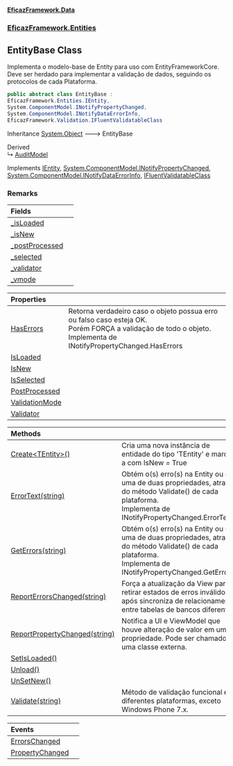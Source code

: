 #### [EficazFramework.Data](EficazFrameworkData.md 'EficazFramework Data')
### [EficazFramework.Entities](EficazFrameworkData.md#EficazFramework.Entities 'EficazFramework.Entities')

## EntityBase Class

Implementa o modelo-base de Entity para uso com EntityFrameworkCore.  
Deve ser herdado para implementar a validação de dados, seguindo os protocolos de cada Plataforma.

```csharp
public abstract class EntityBase :
EficazFramework.Entities.IEntity,
System.ComponentModel.INotifyPropertyChanged,
System.ComponentModel.INotifyDataErrorInfo,
EficazFramework.Validation.IFluentValidatableClass
```

Inheritance [System.Object](https://docs.microsoft.com/en-us/dotnet/api/System.Object 'System.Object') &#129106; EntityBase

Derived  
&#8627; [AuditModel](EficazFramework.Security/AuditModel.md 'EficazFramework.Security.AuditModel')

Implements [IEntity](EficazFramework.Entities/IEntity.md 'EficazFramework.Entities.IEntity'), [System.ComponentModel.INotifyPropertyChanged](https://docs.microsoft.com/en-us/dotnet/api/System.ComponentModel.INotifyPropertyChanged 'System.ComponentModel.INotifyPropertyChanged'), [System.ComponentModel.INotifyDataErrorInfo](https://docs.microsoft.com/en-us/dotnet/api/System.ComponentModel.INotifyDataErrorInfo 'System.ComponentModel.INotifyDataErrorInfo'), [IFluentValidatableClass](EficazFramework.Validation/IFluentValidatableClass.md 'EficazFramework.Validation.IFluentValidatableClass')

### Remarks

| Fields | |
| :--- | :--- |
| [_isLoaded](EficazFramework.Entities/EntityBase/_isLoaded.md 'EficazFramework.Entities.EntityBase._isLoaded') | |
| [_isNew](EficazFramework.Entities/EntityBase/_isNew.md 'EficazFramework.Entities.EntityBase._isNew') | |
| [_postProcessed](EficazFramework.Entities/EntityBase/_postProcessed.md 'EficazFramework.Entities.EntityBase._postProcessed') | |
| [_selected](EficazFramework.Entities/EntityBase/_selected.md 'EficazFramework.Entities.EntityBase._selected') | |
| [_validator](EficazFramework.Entities/EntityBase/_validator.md 'EficazFramework.Entities.EntityBase._validator') | |
| [_vmode](EficazFramework.Entities/EntityBase/_vmode.md 'EficazFramework.Entities.EntityBase._vmode') | |

| Properties | |
| :--- | :--- |
| [HasErrors](EficazFramework.Entities/EntityBase/HasErrors.md 'EficazFramework.Entities.EntityBase.HasErrors') | Retorna verdadeiro caso o objeto possua erro ou falso caso esteja OK.<br/>Porém FORÇA a validação de todo o objeto.<br/>Implementa de INotifyPropertyChanged.HasErrors |
| [IsLoaded](EficazFramework.Entities/EntityBase/IsLoaded.md 'EficazFramework.Entities.EntityBase.IsLoaded') | |
| [IsNew](EficazFramework.Entities/EntityBase/IsNew.md 'EficazFramework.Entities.EntityBase.IsNew') | |
| [IsSelected](EficazFramework.Entities/EntityBase/IsSelected.md 'EficazFramework.Entities.EntityBase.IsSelected') | |
| [PostProcessed](EficazFramework.Entities/EntityBase/PostProcessed.md 'EficazFramework.Entities.EntityBase.PostProcessed') | |
| [ValidationMode](EficazFramework.Entities/EntityBase/ValidationMode.md 'EficazFramework.Entities.EntityBase.ValidationMode') | |
| [Validator](EficazFramework.Entities/EntityBase/Validator.md 'EficazFramework.Entities.EntityBase.Validator') | |

| Methods | |
| :--- | :--- |
| [Create&lt;TEntity&gt;()](EficazFramework.Entities/EntityBase/Create_TEntity_().md 'EficazFramework.Entities.EntityBase.Create<TEntity>()') | Cria uma nova instância de entidade do tipo 'TEntity' e marca-a com IsNew = True |
| [ErrorText(string)](EficazFramework.Entities/EntityBase/ErrorText(string).md 'EficazFramework.Entities.EntityBase.ErrorText(string)') | Obtém o(s) erro(s) na Entity ou de uma de duas propriedades, através do método Validate() de cada plataforma.<br/>Implementa de INotifyPropertyChanged.ErrorText() |
| [GetErrors(string)](EficazFramework.Entities/EntityBase/GetErrors(string).md 'EficazFramework.Entities.EntityBase.GetErrors(string)') | Obtém o(s) erro(s) na Entity ou de uma de duas propriedades, através do método Validate() de cada plataforma.<br/>Implementa de INotifyPropertyChanged.GetErrors() |
| [ReportErrorsChanged(string)](EficazFramework.Entities/EntityBase/ReportErrorsChanged(string).md 'EficazFramework.Entities.EntityBase.ReportErrorsChanged(string)') | Força a atualização da View para retirar estados de erros inválidos após sincroniza de relacionamentos entre tabelas de bancos diferentes. |
| [ReportPropertyChanged(string)](EficazFramework.Entities/EntityBase/ReportPropertyChanged(string).md 'EficazFramework.Entities.EntityBase.ReportPropertyChanged(string)') | Notifica a UI e ViewModel que houve alteração de valor em uma propriedade. Pode ser chamado por uma classe externa. |
| [SetIsLoaded()](EficazFramework.Entities/EntityBase/SetIsLoaded().md 'EficazFramework.Entities.EntityBase.SetIsLoaded()') | |
| [Unload()](EficazFramework.Entities/EntityBase/Unload().md 'EficazFramework.Entities.EntityBase.Unload()') | |
| [UnSetNew()](EficazFramework.Entities/EntityBase/UnSetNew().md 'EficazFramework.Entities.EntityBase.UnSetNew()') | |
| [Validate(string)](EficazFramework.Entities/EntityBase/Validate(string).md 'EficazFramework.Entities.EntityBase.Validate(string)') | Método de validação funcional em diferentes plataformas, exceto Windows Phone 7.x. |

| Events | |
| :--- | :--- |
| [ErrorsChanged](EficazFramework.Entities/EntityBase/ErrorsChanged.md 'EficazFramework.Entities.EntityBase.ErrorsChanged') | |
| [PropertyChanged](EficazFramework.Entities/EntityBase/PropertyChanged.md 'EficazFramework.Entities.EntityBase.PropertyChanged') | |

